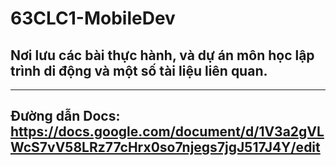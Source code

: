 # 63CLC1-MobileDev
## Nơi lưu các bài thực hành, và dự án môn học lập trình di động và một số tài liệu liên quan.
***
## Đường dẫn Docs: https://docs.google.com/document/d/1V3a2gVLWcS7vV58LRz77cHrx0so7njegs7jgJ517J4Y/edit
